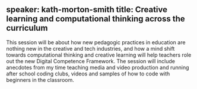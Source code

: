 speaker: kath-morton-smith
title: Creative learning and computational thinking across the curriculum
---
This session will be about how new pedagogic practices in education are nothing new in the creative and tech industries, and how a mind shift towards computational thinking and creative learning will help teachers role out the new Digital Competence Framework. The session will include anecdotes from my time teaching media and video production and running after school coding clubs, videos and samples of how to code with beginners in the classroom. 
